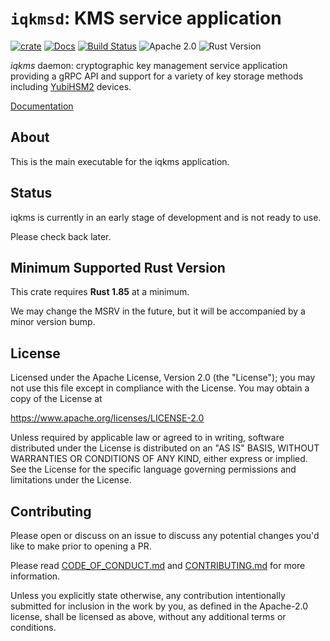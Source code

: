 # `iqkmsd`: KMS service application

[![crate][crate-image]][crate-link]
[![Docs][docs-image]][docs-link]
[![Build Status][build-image]][build-link]
![Apache 2.0][license-image]
![Rust Version][rustc-image]

*iqkms* daemon: cryptographic key management service application providing a
gRPC API and support for a variety of key storage methods including [YubiHSM2]
devices.

[Documentation][docs-link]

## About

This is the main executable for the iqkms application.

## Status

iqkms is currently in an early stage of development and is not ready to use.

Please check back later.

## Minimum Supported Rust Version

This crate requires **Rust 1.85** at a minimum.

We may change the MSRV in the future, but it will be accompanied by a minor
version bump.

## License

Licensed under the Apache License, Version 2.0 (the "License");
you may not use this file except in compliance with the License.
You may obtain a copy of the License at

<https://www.apache.org/licenses/LICENSE-2.0>

Unless required by applicable law or agreed to in writing, software
distributed under the License is distributed on an "AS IS" BASIS,
WITHOUT WARRANTIES OR CONDITIONS OF ANY KIND, either express or implied.
See the License for the specific language governing permissions and
limitations under the License.

## Contributing

Please open or discuss on an issue to discuss any potential changes you'd like
to make prior to opening a PR.

Please read [CODE_OF_CONDUCT.md] and [CONTRIBUTING.md] for more information.

Unless you explicitly state otherwise, any contribution intentionally submitted
for inclusion in the work by you, as defined in the Apache-2.0 license, shall be
licensed as above, without any additional terms or conditions.

[//]: # (badges)

[crate-image]: https://img.shields.io/crates/v/iqkmsd?logo=rust
[crate-link]: https://crates.io/crates/iqkmsd
[docs-image]: https://docs.rs/iqkmsd/badge.svg
[docs-link]: https://docs.rs/iqkmsd/
[build-image]: https://github.com/iqlusioninc/iqkms/actions/workflows/iqkmsd.yml/badge.svg
[build-link]: https://github.com/iqlusioninc/iqkms/actions/workflows/iqkmsd.yml
[license-image]: https://img.shields.io/badge/license-Apache2.0-blue.svg
[rustc-image]: https://img.shields.io/badge/rustc-1.85+-blue.svg

[//]: # (links)

[YubiHSM2]: https://developers.yubico.com/YubiHSM2/
[CODE_OF_CONDUCT.md]: https://github.com/iqlusioninc/iqkms/blob/main/CODE_OF_CONDUCT.md
[CONTRIBUTING.md]: https://github.com/iqlusioninc/iqkms/blob/main/CONTRIBUTING.md

